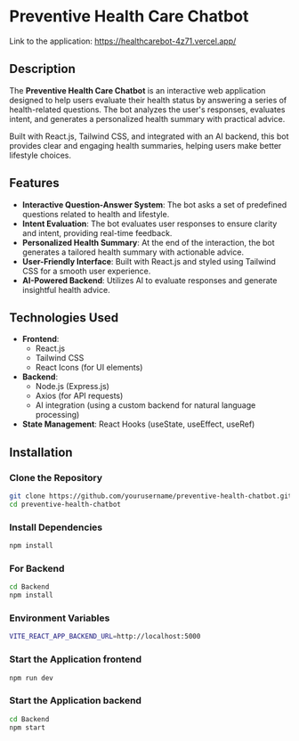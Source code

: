 # Preventive Health Care Chatbot
Link to the application: https://healthcarebot-4z71.vercel.app/
## Description

The **Preventive Health Care Chatbot** is an interactive web application designed to help users evaluate their health status by answering a series of health-related questions. The bot analyzes the user's responses, evaluates intent, and generates a personalized health summary with practical advice.

Built with React.js, Tailwind CSS, and integrated with an AI backend, this bot provides clear and engaging health summaries, helping users make better lifestyle choices.

## Features

- **Interactive Question-Answer System**: The bot asks a set of predefined questions related to health and lifestyle.
- **Intent Evaluation**: The bot evaluates user responses to ensure clarity and intent, providing real-time feedback.
- **Personalized Health Summary**: At the end of the interaction, the bot generates a tailored health summary with actionable advice.
- **User-Friendly Interface**: Built with React.js and styled using Tailwind CSS for a smooth user experience.
- **AI-Powered Backend**: Utilizes AI to evaluate responses and generate insightful health advice.

## Technologies Used

- **Frontend**: 
  - React.js
  - Tailwind CSS
  - React Icons (for UI elements)
- **Backend**:
  - Node.js (Express.js)
  - Axios (for API requests)
  - AI integration (using a custom backend for natural language processing)
- **State Management**: React Hooks (useState, useEffect, useRef)

## Installation

### Clone the Repository

```bash
git clone https://github.com/yourusername/preventive-health-chatbot.git
cd preventive-health-chatbot
```
### Install Dependencies
``` bash
npm install
```
### For Backend
``` bash
cd Backend
npm install
```
### Environment Variables
``` bash
VITE_REACT_APP_BACKEND_URL=http://localhost:5000
```
### Start the Application frontend
``` bash
npm run dev
```
### Start the Application backend
``` bash
cd Backend
npm start
```



